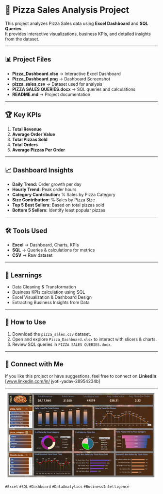 # 🍕 Pizza Sales Analysis Project

This project analyzes Pizza Sales data using **Excel Dashboard** and **SQL Queries**.  
It provides interactive visualizations, business KPIs, and detailed insights from the dataset.  

---

## 📊 Project Files
- **Pizza_Dashboard.xlsx** → Interactive Excel Dashboard  
- **Pizza_Dashboard.png** → Dashboard Screenshot  
- **pizza_sales.csv** → Dataset used for analysis  
- **PIZZA SALES QUERIES.docx** → SQL queries and calculations  
- **README.md** → Project documentation  

---

## 🏆 Key KPIs
1. **Total Revenue**  
2. **Average Order Value**  
3. **Total Pizzas Sold**  
4. **Total Orders**  
5. **Average Pizzas Per Order**  

---

## 📈 Dashboard Insights
- **Daily Trend:** Order growth per day  
- **Hourly Trend:** Peak order hours  
- **Category Contribution:** % Sales by Pizza Category  
- **Size Contribution:** % Sales by Pizza Size  
- **Top 5 Best Sellers:** Based on total pizzas sold  
- **Bottom 5 Sellers:** Identify least popular pizzas  

---

## 🛠 Tools Used
- **Excel** → Dashboard, Charts, KPIs  
- **SQL** → Queries & calculations for metrics  
- **CSV** → Raw dataset  

---

## 🚀 Learnings
- Data Cleaning & Transformation  
- Business KPIs calculation using SQL  
- Excel Visualization & Dashboard Design  
- Extracting Business Insights from Data  

---

## 📌 How to Use
1. Download the `pizza_sales.csv` dataset.  
2. Open and explore `Pizza_Dashboard.xlsx` to interact with slicers & charts.  
3. Review SQL queries in `PIZZA SALES QUERIES.docx`.  

---

## 🔗 Connect with Me
If you like this project or have suggestions, feel free to connect on **LinkedIn**: [www.linkedin.com/in/
jyoti-yadav-28954234b]

---
![Pizza-Sales-Analysis](Pizza_Dashboard.png)

 
`#Excel` `#SQL` `#Dashboard` `#DataAnalytics` `#BusinessIntelligence` 

